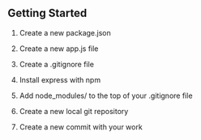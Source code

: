 ## Getting Started

1. Create a new package.json

1. Create a new app.js file

1. Create a .gitignore file

1. Install express with npm

1. Add node_modules/ to the top of your .gitignore file

1. Create a new local git repository

1. Create a new commit with your work
